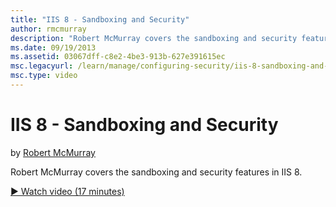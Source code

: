```yaml
---
title: "IIS 8 - Sandboxing and Security"
author: rmcmurray
description: "Robert McMurray covers the sandboxing and security features in IIS 8."
ms.date: 09/19/2013
ms.assetid: 03067dff-c8e2-4be3-913b-627e391615ec
msc.legacyurl: /learn/manage/configuring-security/iis-8-sandboxing-and-security
msc.type: video
---
```

IIS 8 - Sandboxing and Security
====================
by [Robert McMurray](https://github.com/rmcmurray)

Robert McMurray covers the sandboxing and security features in IIS 8.

[&#9654; Watch video (17 minutes)](https://channel9.msdn.com/Blogs/IIS-NET-Site-Videos/iis-8-sandboxing-and-security)
